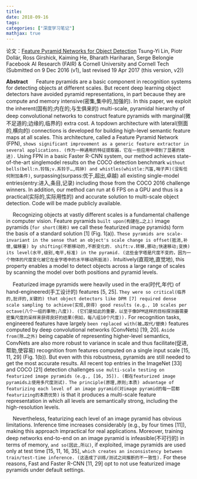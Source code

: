 ```yaml
---
title: 
date: 2018-09-16
tags:
categories: ["深度学习笔记"]
mathjax: true
---
```


论文：[Feature Pyramid Networks for Object Detection](https://arxiv.org/abs/1612.03144)
Tsung-Yi Lin, Piotr Dollár, Ross Girshick, Kaiming He, Bharath Hariharan, Serge Belongie
Facebook AI Research (FAIR) & Cornell University and Cornell Tech
(Submitted on 9 Dec 2016 (v1), last revised 19 Apr 2017 (this version, v2))

**Abstract**
&emsp; Feature pyramids are a basic component in recognition systems for detecting objects at different scales. But recent deep learning object detectors have avoided pyramid representations, in part because they are compute and memory intensive(密集,集中的,加强的). In this paper, we exploit the inherent(固有的;内在的;与生俱来的) multi-scale, pyramidal hierarchy of deep convolutional networks to construct feature pyramids with marginal(微不足道的;边缘的,临界的) extra cost. A topdown architecture with lateral(侧面的,横向的) connections is developed for building high-level semantic feature maps at all scales. This architecture, called a Feature Pyramid Network (FPN), `shows significant improvement as a generic feature extractor in several applications. (作为一种通用的特征提取器，它在一些应用中得到了显著的改进).` Using FPN in a basic Faster R-CNN system, our method achieves state-of-the-art singlemodel results on the COCO detection benchmark `without bells(bell:n.铃铛;v.系铃于…,鸣钟) and whistles(whistle:汽笛,哨子声)(没有任何附加条件)`, surpassing(surpass:优于,超出,卓越) all existing single-model entries(entry:进入,条目,记录) including those from the COCO 2016 challenge winners. In addition, our method can run at 6 FPS on a GPU and thus is a practical(实际的,实际用性的) and accurate solution to multi-scale object detection. Code will be made publicly available.

&emsp; Recognizing objects at vastly different scales is a fundamental challenge in computer vision. Feature pyramids `built upon(构建在…之上)` image pyramids (`for short(简称)` we call these featurized image pyramids) form the basis of a standard solution [1] (Fig. 1(a)). `These pyramids are scale-invariant in the sense that an object's scale change is offset(抵消,补偿,偏移量) by shifting(不断移动的,不断变化的. shift:v.转移,挪动;快速移动;变换) its level(水平,级别,电平,标准) in the pyramid. (这些金字塔是尺度不变的，因为一个物体的尺度变化被它在金字塔中的水平移动所抵消).` Intuitively(直观地,直觉地), this property enables a model to detect objects across a large range of scales by scanning the model over both positions and pyramid levels.

&emsp; Featurized image pyramids were heavily used in the era(时代,年代) of hand-engineered(手工设计的) features [5, 25]. `They were so critical(临界的,批评的,关键的) that object detectors like DPM [7] required dense scale sampling to achieve(实现,获得) good results (e.g., 10 scales per octave(八个一组的事物;八度)). (它们是如此的重要，以至于像DPM这样的目标探测器需要密集尺度的采样来获得良好的结果(例如，每八组10个尺度)).` For recognition tasks, engineered features have largely `been replaced with(被…取代/替换)` features computed by deep convolutional networks (ConvNets) [19, 20]. `Aside from(除…之外)` being capable of representing higher-level semantics, ConvNets are also more robust to variance in scale and thus facilitate(促进,帮助,使容易) recognition from features computed on a single input scale [15, 11, 29] (Fig. 1(b)). But even with this robustness, pyramids are still needed to get the most accurate results. All recent top entries in the ImageNet [33] and COCO [21] detection challenges `use multi-scale testing on featurized image pyramids (e.g., [16, 35]). (都在featurized image pyramids上使用多尺度测试).` `The principle(原理,原则;本质) advantage of featurizing each level of an image pyramid(对image pyramid的每一层都featurizing的本质优势)` is that it produces a multi-scale feature representation in which all levels are semantically strong, including the high-resolution levels.

&emsp; Nevertheless, featurizing each level of an image pyramid has obvious limitations. Inference time increases considerably (e.g., by four times [11]), making this approach impractical for real applications. Moreover, training deep networks end-to-end on an image pyramid is infeasible(不可行的) in terms of memory, `and so(因此,所以)`, if exploited, image pyramids are used only at test time [15, 11, 16, 35], `which creates an inconsistency between train/test-time inference. (这造成了训练/测试之间推断的不一致性).` For these reasons, Fast and Faster R-CNN [11, 29] opt to not use featurized image pyramids under default settings.



